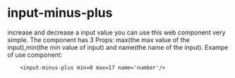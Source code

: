 # input-minus-plus
increase and decrease a input value
you can use this web component very simple.
The component has 3 Props: max(the max value of the input),min(the min value of input) and name(the name of the input).
Exampe of use component: 
```
    <input-minus-plus min=0 max=17 name='number'/>
```

